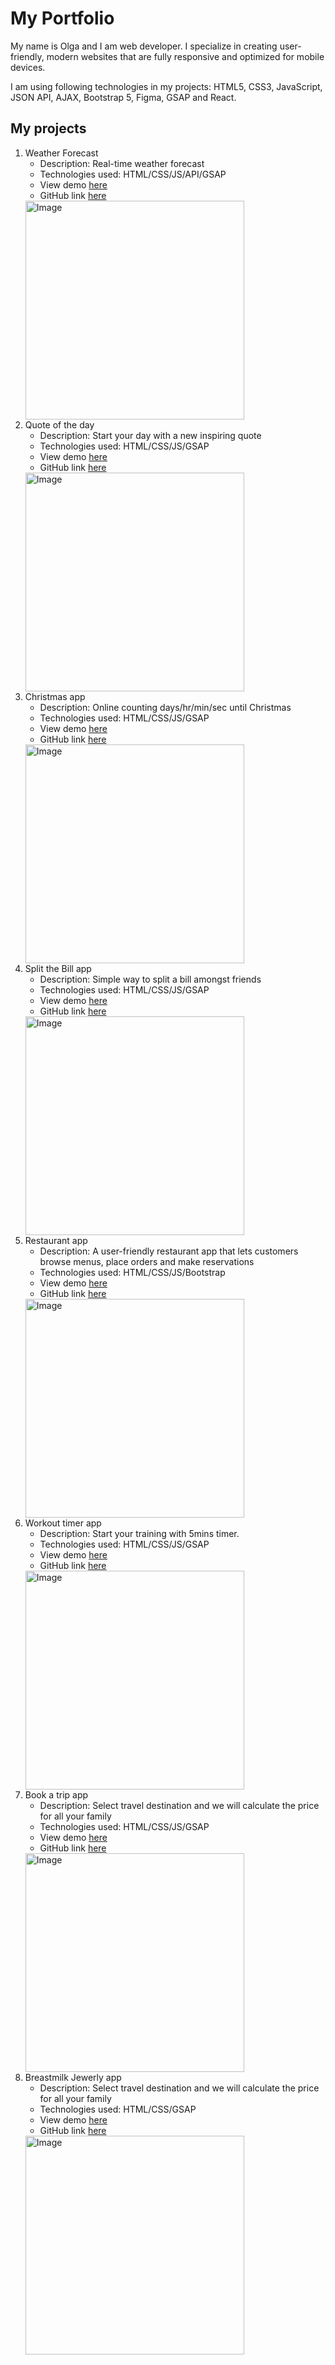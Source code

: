 <h1>My Portfolio</h1>

<p>My name is Olga and I am web developer. I specialize in creating user-friendly, modern websites that are fully responsive and optimized for mobile devices.</p>
<p>I am using following technologies in my projects: HTML5, CSS3, JavaScript, JSON API, AJAX, Bootstrap 5, Figma, GSAP and React.</p>

<h2>My projects</h2>

<ol> 
  <li>Weather Forecast
    <ul>
      <li>Description: Real-time weather forecast</li>
      <li>Technologies used:  HTML/CSS/JS/API/GSAP</li>
      <li>View demo <a href="https://weather-forecast-count.glitch.me/">here</a> </li>
      <li>GitHub link <a href="https://weather-forecast-count.glitch.me/">here</a> </li>
    </ul>
  </li>
    <img alt="Image" title="icon" src="https://github.com/user-attachments/assets/ea630fff-e06b-4b28-a1a1-cff15f8630f6" width="350px"/>
  
  <li>Quote of the day
    <ul>
      <li>Description: Start your day with a new inspiring quote</li>
      <li>Technologies used:  HTML/CSS/JS/GSAP</li>
       <li>View demo <a href="https://quotes-women-one.glitch.me/">here</a> </li>
      <li>GitHub link <a href="https://weather-forecast-count.glitch.me/">here</a> </li>
    </ul>
    <img alt="Image" title="icon" src="https://github.com/user-attachments/assets/c60955e1-e43e-48e0-a108-1bee3e2cacd9" width="350px"/>
  </li>


  <li>Christmas app
    <ul>
      <li>Description: Online counting days/hr/min/sec until Christmas</li>
      <li>Technologies used:  HTML/CSS/JS/GSAP</li>
       <li>View demo <a href="https://count-down-santa.glitch.me/">here</a> </li>
      <li>GitHub link <a href="https://weather-forecast-count.glitch.me/">here</a> </li>
    </ul>
    <img alt="Image" title="icon" src="https://github.com/user-attachments/assets/cc9ba4b5-8912-41bc-84a1-fe4c768ba24b" width="350px"/>
  </li>


  <li>Split the Bill app
    <ul>
      <li>Description: Simple way to split a bill amongst friends</li>
      <li>Technologies used:  HTML/CSS/JS/GSAP</li>
       <li>View demo <a href="https://billsplit-app.glitch.me/">here</a> </li>
      <li>GitHub link <a href="https://weather-forecast-count.glitch.me/">here</a> </li>
    </ul>
    <img alt="Image" title="icon" src="https://github.com/user-attachments/assets/6beebc68-e084-4618-96fe-5d97241747f7" width="350px"/>
  </li>

  <li>Restaurant app
    <ul>
      <li>Description: A user-friendly restaurant app that lets customers browse menus, place orders and make reservations</li>
      <li>Technologies used:  HTML/CSS/JS/Bootstrap</li>
       <li>View demo <a href="https://restaurant-freshiy-app.glitch.me/">here</a> </li>
      <li>GitHub link <a href="https://weather-forecast-count.glitch.me/">here</a> </li>
    </ul>
    <img alt="Image" title="icon" src="https://github.com/user-attachments/assets/5b380892-e7a9-439a-bdb8-b1883fc1e3f1" width="350px"/>
  </li>

   <li>Workout timer app
    <ul>
      <li>Description: Start your training with 5mins timer.</li>
      <li>Technologies used:  HTML/CSS/JS/GSAP</li>
       <li>View demo <a href="https://workout-timer-play.glitch.me/">here</a> </li>
      <li>GitHub link <a href="https://weather-forecast-count.glitch.me/">here</a> </li>
    </ul>
     <img alt="Image" title="icon" src="https://github.com/user-attachments/assets/49f02d40-8f1f-4b84-91cc-c1b0bdd486b6" width="350px"/>
  </li>


  <li>Book a trip app
    <ul>
      <li>Description: Select travel destination and we will calculate the price for all your family</li>
      <li>Technologies used:  HTML/CSS/JS/GSAP</li>
       <li>View demo <a href="https://book-europe-trip.glitch.me/">here</a> </li>
      <li>GitHub link <a href="https://weather-forecast-count.glitch.me/">here</a> </li>
    </ul>
    <img alt="Image" title="icon" src="https://github.com/user-attachments/assets/a793deab-884e-4095-b735-3dc13da3ba71" width="350px"/>
  </li>

  <li>Breastmilk Jewerly app
    <ul>
      <li>Description: Select travel destination and we will calculate the price for all your family</li>
      <li>Technologies used:  HTML/CSS/GSAP</li>
       <li>View demo <a href="Best way for mothers to commemorate their breastfeeding journey in the jewelry">here</a> </li>
      <li>GitHub link <a href="https://weather-forecast-count.glitch.me/">here</a> </li>
    </ul>
    <img alt="Image" title="icon" src="https://github.com/user-attachments/assets/347927fb-d60c-49e8-a920-3e73c10aa488" width="350px"/>
  </li>

  
</ol>
